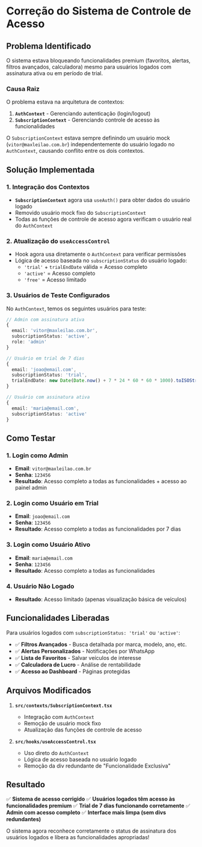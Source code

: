 # Correção do Sistema de Controle de Acesso

## Problema Identificado

O sistema estava bloqueando funcionalidades premium (favoritos, alertas, filtros avançados, calculadora) mesmo para usuários logados com assinatura ativa ou em período de trial.

### Causa Raiz

O problema estava na arquitetura de contextos:

1. **`AuthContext`** - Gerenciando autenticação (login/logout)
2. **`SubscriptionContext`** - Gerenciando controle de acesso às funcionalidades

O `SubscriptionContext` estava sempre definindo um usuário mock (`vitor@maxleilao.com.br`) independentemente do usuário logado no `AuthContext`, causando conflito entre os dois contextos.

## Solução Implementada

### 1. Integração dos Contextos

- **`SubscriptionContext`** agora usa `useAuth()` para obter dados do usuário logado
- Removido usuário mock fixo do `SubscriptionContext`
- Todas as funções de controle de acesso agora verificam o usuário real do `AuthContext`

### 2. Atualização do `useAccessControl`

- Hook agora usa diretamente o `AuthContext` para verificar permissões
- Lógica de acesso baseada no `subscriptionStatus` do usuário logado:
  - `'trial'` + `trialEndDate` válida = Acesso completo
  - `'active'` = Acesso completo
  - `'free'` = Acesso limitado

### 3. Usuários de Teste Configurados

No `AuthContext`, temos os seguintes usuários para teste:

```typescript
// Admin com assinatura ativa
{
  email: 'vitor@maxleilao.com.br',
  subscriptionStatus: 'active',
  role: 'admin'
}

// Usuário em trial de 7 dias
{
  email: 'joao@email.com',
  subscriptionStatus: 'trial',
  trialEndDate: new Date(Date.now() + 7 * 24 * 60 * 60 * 1000).toISOString()
}

// Usuário com assinatura ativa
{
  email: 'maria@email.com',
  subscriptionStatus: 'active'
}
```

## Como Testar

### 1. Login como Admin
- **Email**: `vitor@maxleilao.com.br`
- **Senha**: `123456`
- **Resultado**: Acesso completo a todas as funcionalidades + acesso ao painel admin

### 2. Login como Usuário em Trial
- **Email**: `joao@email.com`
- **Senha**: `123456`
- **Resultado**: Acesso completo a todas as funcionalidades por 7 dias

### 3. Login como Usuário Ativo
- **Email**: `maria@email.com`
- **Senha**: `123456`
- **Resultado**: Acesso completo a todas as funcionalidades

### 4. Usuário Não Logado
- **Resultado**: Acesso limitado (apenas visualização básica de veículos)

## Funcionalidades Liberadas

Para usuários logados com `subscriptionStatus: 'trial'` ou `'active'`:

- ✅ **Filtros Avançados** - Busca detalhada por marca, modelo, ano, etc.
- ✅ **Alertas Personalizados** - Notificações por WhatsApp
- ✅ **Lista de Favoritos** - Salvar veículos de interesse
- ✅ **Calculadora de Lucro** - Análise de rentabilidade
- ✅ **Acesso ao Dashboard** - Páginas protegidas

## Arquivos Modificados

1. **`src/contexts/SubscriptionContext.tsx`**
   - Integração com `AuthContext`
   - Remoção de usuário mock fixo
   - Atualização das funções de controle de acesso

2. **`src/hooks/useAccessControl.tsx`**
   - Uso direto do `AuthContext`
   - Lógica de acesso baseada no usuário logado
   - Remoção da div redundante de "Funcionalidade Exclusiva"

## Resultado

✅ **Sistema de acesso corrigido**
✅ **Usuários logados têm acesso às funcionalidades premium**
✅ **Trial de 7 dias funcionando corretamente**
✅ **Admin com acesso completo**
✅ **Interface mais limpa (sem divs redundantes)**

O sistema agora reconhece corretamente o status de assinatura dos usuários logados e libera as funcionalidades apropriadas!
